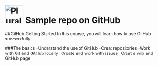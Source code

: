 # <a href='http://pluralsight.com'><img src='https://rebeccagonyonpluralsight.blob.core.windwos.net/files/pluralsight.png' height='60' alt='Pluralsight logo' /></a> Sample repo on GitHub

##GitHub Getting Started
In this course, you will learn how to use GitHub successfully.

###The basics
-Understand the use of GitHub
-Creat repositories
-Work with Git and GitHub locally
-Create and work with issues
-Creat a wiki and GitHub page
